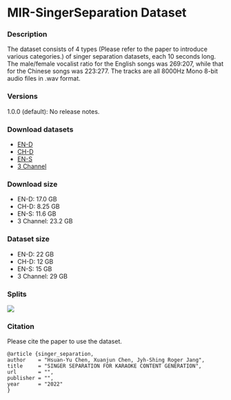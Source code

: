 # MIR-SingerSeparation Dataset

### Description
The dataset consists of 4 types (Please refer to the paper to introduce various categories.) of singer separation datasets, each 10 seconds long. The male/female vocalist ratio for the English songs was 269:207, while that for the Chinese songs was 223:277. The tracks are all 8000Hz Mono 8-bit audio files in .wav format.

### Versions
1.0.0 (default): No release notes.

### Download datasets
* <a href="https://drive.google.com/file/d/1F6yfdNEI6-e7j-Vp9_QqNOOK_6AuGIUu/view?usp=sharing" target="_blank"> EN-D </a>
* <a href="https://drive.google.com/file/d/10eqvyE0YqEgdGjbaMwCGYb0YVNBE3cAY/view?usp=sharing" target="_blank"> CH-D </a>
* <a href="https://drive.google.com/file/d/11d1iR5VGTLR6m9RRGCcmj97l5Zr-VsdQ/view?usp=sharing" target="_blank"> EN-S </a>
* <a href="https://drive.google.com/file/d/12B5gN5Mia1jwFYwhl2gcQuIr9VpdiXmj/view?usp=sharing" target="_blank"> 3 Channel </a>

### Download size
* EN-D: 17.0 GB
* CH-D: 8.25 GB
* EN-S: 11.6 GB
* 3 Channel: 23.2 GB

### Dataset size
* EN-D: 22 GB
* CH-D: 12 GB
* EN-S: 15 GB
* 3 Channel: 29 GB

### Splits
![](https://i.imgur.com/bXUBHa5.png)

### Citation

Please cite the paper to use the dataset.
```
@article {singer_separation,
author    = "Hsuan-Yu Chen, Xuanjun Chen, Jyh-Shing Roger Jang",
title     = "SINGER SEPARATION FOR KARAOKE CONTENT GENERATION",
url       = "",
publisher = "",
year      = "2022"
}
```
